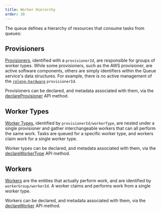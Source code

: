 ```yaml
---
title: Worker Hierarchy
order: 30
---
```


The queue defines a hierarchy of resources that consume tasks from queues:

## Provisioners

[Provisioners](/manual/task-execution/provisioning), identified with a
`provisionerId`, are responsible for groups of worker types. While some
provisioners, such as the AWS provisioner, are active software components,
others are simply identifiers within the Queue service's data structures.  For
example, there is no active management of the
[`releng-hardware`](https://tools.taskcluster.net/provisioners/releng-hardware)
`provisionerId`.

Provisioners can be declared, and metadata associated with them, via the
[declareProvisioner](/reference/platform/taskcluster-queue/references/api#declareProvisioner)
API method.

## Worker Types

[Worker Types](/manual/tasks/workertypes), identified by
`provisionerId/workerType`, are nested under a single provisioner and gather
interchangeable workers that can all perform the same work. Tasks are queued
for a specific worker type, and workers claim work for a single worker type.

Worker types can be declared, and metadata associated with them, via the
[declareWorkerType](/reference/platform/taskcluster-queue/references/api#declareWorkerType)
API method.

## Workers

[Workers](/manual/task-execution/workers) are the entities that actually
perform work, and are identified by `workerGroup/workerId`. A worker claims and
performs work from a single worker type.

Workers can be declared, and metadata associated with them, via the
[declareWorker](/reference/platform/taskcluster-queue/references/api#declareWorker)
API method.
